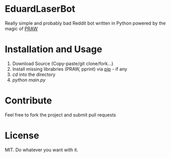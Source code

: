# EduardLaserBot
Really simple and probably bad Reddit bot written in Python powered by the magic of [PRAW](https://praw.readthedocs.org/)

# Installation and Usage

1. Download Source (Copy-paste/git clone/fork...)
2. Install missing librabries (PRAW, pprint) via [pip](https://pypi.python.org/pypi/pip) - if any
2. *cd* into the directory
3. *python main.py*

# Contribute

Feel free to fork the project and submit pull requests 

# License

MIT. Do whatever you want with it.
